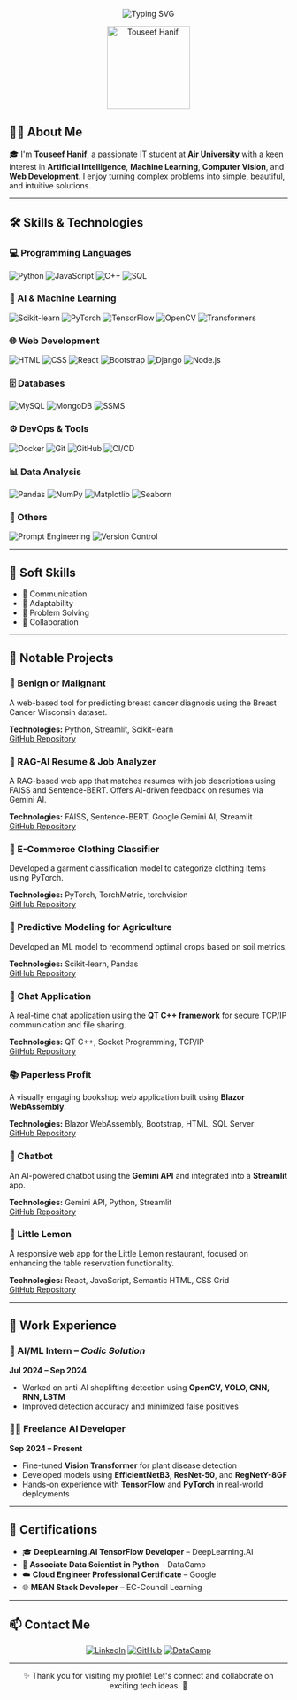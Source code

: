 <!-- Banner -->
<p align="center">
  <img src="https://readme-typing-svg.herokuapp.com?font=Fira+Code&size=28&pause=1000&color=00BFFF&center=true&vCenter=true&width=800&lines=Hi+%F0%9F%91%8B%2C+I'm+Touseef+Hanif;AI+Enthusiast+%7C+Web+Developer;IT+Student+%40+Air+University;Let's+build+something+amazing+%F0%9F%9A%80" alt="Typing SVG" />

</p>

<!-- Profile Picture -->
<p align="center">
  <img src="[https://avatars.githubusercontent.com/u/your-github-username](https://media.licdn.com/dms/image/v2/D4D03AQEmnFCYb-cxKw/profile-displayphoto-shrink_800_800/profile-displayphoto-shrink_800_800/0/1706430345618?e=1750896000&v=beta&t=mp9kgm1mTne7dRLV1mM-8KeBz4GmG24FCzmJBSVULjw)" width="150" height="150" alt="Touseef Hanif" />
</p>

<!-- About Me -->
## 👨‍💻 About Me

🎓 I'm **Touseef Hanif**, a passionate IT student at **Air University** with a keen interest in **Artificial Intelligence**, **Machine Learning**, **Computer Vision**, and **Web Development**. I enjoy turning complex problems into simple, beautiful, and intuitive solutions.

---

<!-- Skills -->
## 🛠️ Skills & Technologies

### 💻 Programming Languages
![Python](https://img.shields.io/badge/Python-3776AB?style=flat&logo=python&logoColor=white)
![JavaScript](https://img.shields.io/badge/JavaScript-F7DF1E?style=flat&logo=javascript&logoColor=black)
![C++](https://img.shields.io/badge/C++-00599C?style=flat&logo=c%2B%2B&logoColor=white)
![SQL](https://img.shields.io/badge/SQL-4479A1?style=flat&logo=postgresql&logoColor=white)

### 🤖 AI & Machine Learning
![Scikit-learn](https://img.shields.io/badge/Scikit--learn-F7931E?style=flat&logo=scikit-learn&logoColor=white)
![PyTorch](https://img.shields.io/badge/PyTorch-EE4C2C?style=flat&logo=pytorch&logoColor=white)
![TensorFlow](https://img.shields.io/badge/TensorFlow-FF6F00?style=flat&logo=tensorflow&logoColor=white)
![OpenCV](https://img.shields.io/badge/OpenCV-5C3EE8?style=flat&logo=opencv&logoColor=white)
![Transformers](https://img.shields.io/badge/Transformers-FF6F00?style=flat)

### 🌐 Web Development
![HTML](https://img.shields.io/badge/HTML5-E34F26?style=flat&logo=html5&logoColor=white)
![CSS](https://img.shields.io/badge/CSS3-1572B6?style=flat&logo=css3&logoColor=white)
![React](https://img.shields.io/badge/React-61DAFB?style=flat&logo=react&logoColor=black)
![Bootstrap](https://img.shields.io/badge/Bootstrap-563D7C?style=flat&logo=bootstrap&logoColor=white)
![Django](https://img.shields.io/badge/Django-092E20?style=flat&logo=django&logoColor=white)
![Node.js](https://img.shields.io/badge/Node.js-339933?style=flat&logo=node.js&logoColor=white)

### 🗄️ Databases
![MySQL](https://img.shields.io/badge/MySQL-4479A1?style=flat&logo=mysql&logoColor=white)
![MongoDB](https://img.shields.io/badge/MongoDB-47A248?style=flat&logo=mongodb&logoColor=white)
![SSMS](https://img.shields.io/badge/SSMS-CC2927?style=flat)

### ⚙️ DevOps & Tools
![Docker](https://img.shields.io/badge/Docker-2496ED?style=flat&logo=docker&logoColor=white)
![Git](https://img.shields.io/badge/Git-F05032?style=flat&logo=git&logoColor=white)
![GitHub](https://img.shields.io/badge/GitHub-181717?style=flat&logo=github&logoColor=white)
![CI/CD](https://img.shields.io/badge/CI/CD-007ACC?style=flat)

### 📊 Data Analysis
![Pandas](https://img.shields.io/badge/Pandas-150458?style=flat&logo=pandas&logoColor=white)
![NumPy](https://img.shields.io/badge/NumPy-013243?style=flat&logo=numpy&logoColor=white)
![Matplotlib](https://img.shields.io/badge/Matplotlib-11557C?style=flat)
![Seaborn](https://img.shields.io/badge/Seaborn-2E8B57?style=flat)

### 🧠 Others
![Prompt Engineering](https://img.shields.io/badge/Prompt%20Engineering-FF6F00?style=flat)
![Version Control](https://img.shields.io/badge/Version%20Control-4B8BBE?style=flat)

---

<!-- Soft Skills -->
## 🧠 Soft Skills

- 💬 Communication
- 🔄 Adaptability
- 🧩 Problem Solving
- 🤝 Collaboration

---

<!-- Projects -->
## 🚀 Notable Projects

### 🔬 Benign or Malignant
A web-based tool for predicting breast cancer diagnosis using the Breast Cancer Wisconsin dataset.

**Technologies:** Python, Streamlit, Scikit-learn  
[GitHub Repository](https://github.com/touseefh/benign-or-malignant)

### 📄 RAG-AI Resume & Job Analyzer
A RAG-based web app that matches resumes with job descriptions using FAISS and Sentence-BERT. Offers AI-driven feedback on resumes via Gemini AI.

**Technologies:** FAISS, Sentence-BERT, Google Gemini AI, Streamlit  
[GitHub Repository](https://github.com/touseefh/rag-ai-resume-job-analyzer)

### 👕 E-Commerce Clothing Classifier
Developed a garment classification model to categorize clothing items using PyTorch.

**Technologies:** PyTorch, TorchMetric, torchvision  
[GitHub Repository](https://github.com/touseefh/e-commerce-clothing-classifier)

### 🌾 Predictive Modeling for Agriculture
Developed an ML model to recommend optimal crops based on soil metrics.

**Technologies:** Scikit-learn, Pandas  
[GitHub Repository](https://github.com/touseefh/predictive-modeling-agriculture)

### 💬 Chat Application  
A real-time chat application using the **QT C++ framework** for secure TCP/IP communication and file sharing.  

**Technologies:** QT C++, Socket Programming, TCP/IP  
[GitHub Repository](https://github.com/touseefh/chat-app-qt)

### 📚 Paperless Profit  
A visually engaging bookshop web application built using **Blazor WebAssembly**.

**Technologies:** Blazor WebAssembly, Bootstrap, HTML, SQL Server  
[GitHub Repository](https://github.com/touseefh/paperless-profit)

### 🤖 Chatbot  
An AI-powered chatbot using the **Gemini API** and integrated into a **Streamlit** app.

**Technologies:** Gemini API, Python, Streamlit  
[GitHub Repository](https://github.com/touseefh/chatbot-gemini)

### 🍋 Little Lemon  
A responsive web app for the Little Lemon restaurant, focused on enhancing the table reservation functionality.

**Technologies:** React, JavaScript, Semantic HTML, CSS Grid  
[GitHub Repository](https://github.com/touseefh/little-lemon)

---

## 💼 Work Experience

### 🧠 AI/ML Intern – *Codic Solution*  
**Jul 2024 – Sep 2024**  
- Worked on anti-AI shoplifting detection using **OpenCV, YOLO, CNN, RNN, LSTM**  
- Improved detection accuracy and minimized false positives

### 🧑‍💻 Freelance AI Developer  
**Sep 2024 – Present**  
- Fine-tuned **Vision Transformer** for plant disease detection  
- Developed models using **EfficientNetB3**, **ResNet-50**, and **RegNetY-8GF**  
- Hands-on experience with **TensorFlow** and **PyTorch** in real-world deployments

---

## 📜 Certifications

- 🎓 **DeepLearning.AI TensorFlow Developer** – DeepLearning.AI  
- 🧠 **Associate Data Scientist in Python** – DataCamp  
- ☁️ **Cloud Engineer Professional Certificate** – Google  
- 🌐 **MEAN Stack Developer** – EC-Council Learning

---

## 📫 Contact Me

<p align="center">
  <a href="https://www.linkedin.com/in/touseefhanif" target="_blank"><img alt="LinkedIn" src="https://img.shields.io/badge/LinkedIn-blue?style=flat&logo=linkedin&logoColor=white" /></a>
  <a href="https://github.com/touseefh" target="_blank"><img alt="GitHub" src="https://img.shields.io/badge/GitHub-black?style=flat&logo=github&logoColor=white" /></a>
  <a href="https://datacamp.com/portfolio/touseefhanif" target="_blank"><img alt="DataCamp" src="https://img.shields.io/badge/DataCamp-03EF62?style=flat&logo=datacamp&logoColor=white" /></a>
</p>

---

<p align="center">✨ Thank you for visiting my profile! Let's connect and collaborate on exciting tech ideas. 🚀</p>

 
